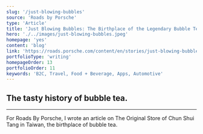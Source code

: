 ```yaml
---
slug: '/just-blowing-bubbles'
source: 'Roads by Porsche'
type: 'Article'
title: 'Just Blowing Bubbles: The Birthplace of the Legendary Bubble Tea'
hero: './../images/just-blowing-bubbles.jpeg'
homepage: 'yes'
content: 'blog'
link: 'https://roads.porsche.com/content/en/stories/just-blowing-bubbles'
portfolioType: 'writing'
homepageOrder: 13
portfolioOrder: 11
keywords: 'B2C, Travel, Food + Beverage, Apps, Automotive'
---
```


## The tasty history of bubble tea.

---

For Roads By Porsche, I wrote an article on The Original Store of Chun Shui Tang in Taiwan, the birthplace of bubble tea.
